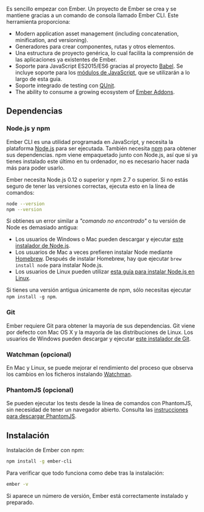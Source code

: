 Es sencillo empezar con Ember. Un proyecto de Ember se crea y se mantiene gracias a un comando de consola llamado Ember CLI. Este herramienta proporciona:

* Modern application asset management (including concatenation, minification, and versioning).
* Generadores para crear componentes, rutas y otros elementos.
* Una estructura de proyecto genérica, lo cual facilita la comprensión de las aplicaciones ya existentes de Ember.
* Soporte para JavaScript ES2015/ES6 gracias al proyecto [Babel](http://babeljs.io/docs/learn-es2015/). Se incluye soporte para los [módulos de JavaScript](http://exploringjs.com/es6/ch_modules.html), que se utilizarán a lo largo de esta guía.
* Soporte integrado de testing con [QUnit](https://qunitjs.com/).
* The ability to consume a growing ecosystem of [Ember Addons](https://emberobserver.com/).

## Dependencias

### Node.js y npm

Ember CLI es una utilidad programada en JavaScript, y necesita la plataforma [Node.js](https://nodejs.org/) para ser ejecutada. También necesita [npm](https://www.npmjs.com/) para obtener sus dependencias. npm viene empaquetado junto con Node.js, así que si ya tienes instalado este último en tu ordenador, no es necesario hacer nada más para poder usarlo.

Ember necesita Node.js 0.12 o superior y npm 2.7 o superior. Si no estás seguro de tener las versiones correctas, ejecuta esto en la línea de comandos:

```bash
node --version
npm --version
```

Si obtienes un error similar a *"comando no encontrado"* o tu versión de Node es demasiado antigua:

* Los usuarios de Windows o Mac pueden descargar y ejecutar [este instalador de Node.js](http://nodejs.org/download/).
* Los usuarios de Mac a veces prefieren instalar Node mediante [Homebrew](http://brew.sh/). Después de instalar Homebrew, hay que ejecutar `brew install node` para instalar Node.js.
* Los usuarios de Linux pueden utilizar [esta guía para instalar Node.js en Linux](https://github.com/joyent/node/wiki/Installing-Node.js-via-package-manager).

Si tienes una versión antigua únicamente de npm, sólo necesitas ejecutar `npm install -g npm`.

### Git

Ember requiere Git para obtener la mayoría de sus dependencias. Git viene por defecto con Mac OS X y la mayoría de las distribuciones de Linux. Los usuarios de Windows pueden descargar y ejecutar [este instalador de Git](http://git-scm.com/download/win).

### Watchman (opcional)

En Mac y Linux, se puede mejorar el rendimiento del proceso que observa los cambios en los ficheros instalando [Watchman](https://facebook.github.io/watchman/docs/install.html).

### PhantomJS (opcional)

Se pueden ejecutar los tests desde la línea de comandos con PhantomJS, sin necesidad de tener un navegador abierto. Consulta las [instrucciones para descargar PhantomJS](http://phantomjs.org/download.html).

## Instalación

Instalación de Ember con npm:

```bash
npm install -g ember-cli
```

Para verificar que todo funciona como debe tras la instalación:

```bash
ember -v
```

Si aparece un número de versión, Ember está correctamente instalado y preparado.